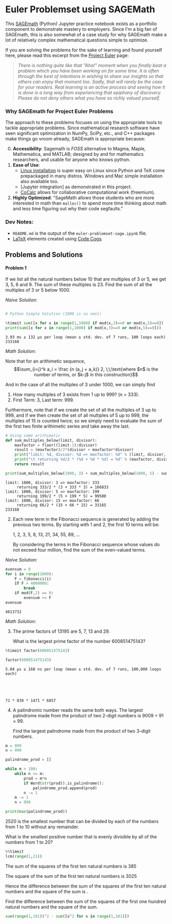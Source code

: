 # Euler Problemset using SAGEMath

This [SAGEmath](https://www.sagemath.org/) (Python) Jupyter practice notebook exists as a portfolio component to demonstrate mastery to employers. Since I'm a big fan of SAGEmath, this is also somewhat of a case study for why SAGEmath make a lot of relatively complex mathematical questions simple to optimize. 

If you are solving the problems for the sake of learning and found yourself here, please read this excerpt from the [Project Euler](https://projecteuler.net/) page: 
> _There is nothing quite like that "Aha!" moment when you finally beat a problem which you have been working on for some time. It is often through the best of intentions in wishing to share our insights so that others can enjoy that moment too. Sadly, that will rarely be the case for your readers. Real learning is an active process and seeing how it is done is a long way from experiencing that epiphany of discovery. Please do not deny others what you have so richly valued yourself._


### Why SAGEmath for Project Euler Problems

The approach to these problems focuses on using the appropriate tools to tackle appropriate problems. Since mathematical research software have seen significant optimization in NumPy, SciPy, etc., and C++ packages make things go vroom already, SAGEmath is appropriate because:

0. **Accessibility**: Sagemath is _FOSS_ alternative to Magma, Maple, Mathematica, and MATLAB; designed by and for mathematics researchers, and usable for anyone who knows python.
1. **Ease of Use**:
   - [Linux installation](https://doc.sagemath.org/html/en/installation/linux.html#sec-gnu-linux) is super easy on Linux since Python and TeX come prepackaged in many distros. Windows and Mac simple installation also available too.
   - [Jupyter integration] as demonstrated in this project. 
   - [CoCalc](https://cocalc.com/features/sage) allows for collaborative computational work (freemium).
2. **Highly Optimized**: "SageMath allows those students who are more interested in math than `malloc()` to spend more time thinking about math and less time figuring out why their code segfaults."


### Dev Notes:
- `README.md` is the output of the `euler-problemset-sage.ipynb` file.
- [LaTeX](https://www.latex-project.org/) elements created using [Code Cogs](https://latex.codecogs.com/).

## Problems and Solutions

#### Problem 1
If we list all the natural numbers below 10 that are multiples of 3 or 5, we get 3, 5, 6 and 9. The sum of these multiples is 23. Find the sum of all the multiples of 3 or 5 below 1000.

_Naive Solution:_


```python

# Python Simple Solution (1000 is so smol)

%timeit sum([x for x in range(1,1000) if mod(x,3)==0 or mod(x,5)==0])
print(sum([x for x in range(1,1000) if mod(x,3)==0 or mod(x,5)==0]))
```

    3.93 ms ± 132 µs per loop (mean ± std. dev. of 7 runs, 100 loops each)
    233168


_Math Solution:_

Note that for an arithimetic sequence, $$\sum_{i=j}^k a_i =  \frac {n (a_j + a_k)} 2, \;\;\text{where $n$ is the number of terms, or $k-j$ in this construction}$$ 

And in the case of all the multiples of 3 under 1000, we can simply find 
1. How many multiples of 3 exists from 1 up to 999? (n = 333).
2. First Term: 3, Last term: 999.

Furthermore, note that if we create the set of all the multiples of 3 up to 999, and if we then create the set of all multiples of 5 up to 999, the multiples of 15 is counted twice; so we simply need to evaluate the sum of the first two finite arithimetic series and take away the last.


```python
# Using some arithimetic
def sum_multiples_below(limit, divisor):
    maxfactor = floor((limit-1)/divisor)
    result = (maxfactor)/2*(divisor + maxfactor*divisor)
    print("limit: %d, divisor: %d => maxfactor: %d" % (limit, divisor, maxfactor))
    print("\t returning %d/2 * (%d + %d * %d) = %d" % (maxfactor, divisor, maxfactor, divisor, result))
    return result

print(sum_multiples_below(1000, 3) + sum_multiples_below(1000, 5) - sum_multiples_below(1000,15))

```

    limit: 1000, divisor: 3 => maxfactor: 333
    	 returning 333/2 * (3 + 333 * 3) = 166833
    limit: 1000, divisor: 5 => maxfactor: 199
    	 returning 199/2 * (5 + 199 * 5) = 99500
    limit: 1000, divisor: 15 => maxfactor: 66
    	 returning 66/2 * (15 + 66 * 15) = 33165
    233168


2. Each new term in the Fibonacci sequence is generated by adding the previous two terms. By starting with 1 and 2, the first 10 terms will be: 
   
   1, 2, 3, 5, 8, 13, 21, 34, 55, 89, ... 
   
   By considering the terms in the Fibonacci sequence whose values do not exceed four million, find the sum of the even-valued terms.

_Naive Solution:_


```python
evensum = 0
for i in range(1000):
    F = fibonacci(i)
    if F > 4000000:
        break
    if mod(F,2) == 0:
        evensum += F
evensum
```




    4613732



_Math Solution:_



3. The prime factors of 13195 are 5, 7, 13 and 29.

   What is the largest prime factor of the number 600851475143?


```python
%timeit factor(600851475143)

factor(600851475143)
```

    5.04 µs ± 160 ns per loop (mean ± std. dev. of 7 runs, 100,000 loops each)





    71 * 839 * 1471 * 6857



4. A palindromic number reads the same both ways. The largest palindrome made from the product of two 2-digit numbers is 9009 = 91 × 99.

   Find the largest palindrome made from the product of two 3-digit numbers.


```python
m = 999
n = 999

palindrome_prod = []

while m > 100:
    while n >= m:
        prod = m*n
        if Word(str(prod)).is_palindrome():
            palindrome_prod.append(prod)
        n -= 1
    m -= 1
    n = 999

print(max(palindrome_prod))
```

2520 is the smallest number that can be divided by each of the numbers from 1 to 10 without any remainder.

What is the smallest positive number that is evenly divisible by all of the numbers from 1 to 20?


```python
%%timeit 
lcm(range(1,21))
```

The sum of the squares of the first ten natural numbers is 385

The square of the sum of the first ten natural numbers is 3025

Hence the difference between the sum of the squares of the first ten natural numbers and the square of the sum is .

Find the difference between the sum of the squares of the first one hundred natural numbers and the square of the sum.


```python
sum(range(1,101))^2 - sum([x^2 for x in range(1,101)])
```


```python

```
